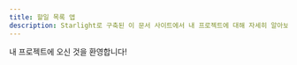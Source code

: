 ```yaml
---
title: 할일 목록 앱
description: Starlight로 구축된 이 문서 사이트에서 내 프로젝트에 대해 자세히 알아보세요.
---
```


내 프로젝트에 오신 것을 환영합니다!
